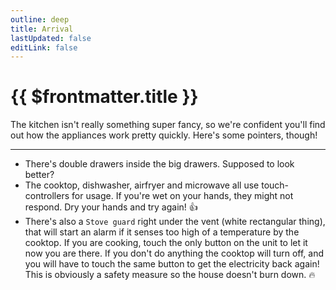 ```yaml
---
outline: deep
title: Arrival
lastUpdated: false
editLink: false
---
```


# {{ $frontmatter.title }}

The kitchen isn't really something super fancy, so we're confident you'll find out how the appliances work pretty quickly.
Here's some pointers, though!

---

- There's double drawers inside the big drawers. Supposed to look better?
- The cooktop, dishwasher, airfryer and microwave all use touch-controllers for usage. If you're wet on your hands, they might not respond. Dry your hands and try again! :thumbsup:
- There's also a `Stove guard` right under the vent (white rectangular thing), that will start an alarm if it senses too high of a temperature by the cooktop. If you are cooking, touch the only button on the unit to let it now you are there. If you don't do anything the cooktop will turn off, and you will have to touch the same button to get the electricity back again! This is obviously a safety measure so the house doesn't burn down. :fire:

